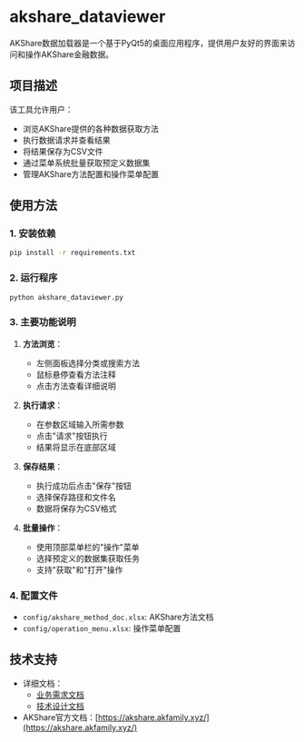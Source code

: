 # akshare_dataviewer

AKShare数据加载器是一个基于PyQt5的桌面应用程序，提供用户友好的界面来访问和操作AKShare金融数据。

## 项目描述
该工具允许用户：
- 浏览AKShare提供的各种数据获取方法
- 执行数据请求并查看结果
- 将结果保存为CSV文件
- 通过菜单系统批量获取预定义数据集
- 管理AKShare方法配置和操作菜单配置

## 使用方法

### 1. 安装依赖
```bash
pip install -r requirements.txt
```

### 2. 运行程序
```bash
python akshare_dataviewer.py
```

### 3. 主要功能说明
1. **方法浏览**：
   - 左侧面板选择分类或搜索方法
   - 鼠标悬停查看方法注释
   - 点击方法查看详细说明

2. **执行请求**：
   - 在参数区域输入所需参数
   - 点击"请求"按钮执行
   - 结果将显示在底部区域

3. **保存结果**：
   - 执行成功后点击"保存"按钮
   - 选择保存路径和文件名
   - 数据将保存为CSV格式

4. **批量操作**：
   - 使用顶部菜单栏的"操作"菜单
   - 选择预定义的数据集获取任务
   - 支持"获取"和"打开"操作

### 4. 配置文件
- `config/akshare_method_doc.xlsx`: AKShare方法文档
- `config/operation_menu.xlsx`: 操作菜单配置

## 技术支持
- 详细文档：
  - [业务需求文档](doc/user_requirements.md)
  - [技术设计文档](doc/technical_requirements.md)
- AKShare官方文档：[https://akshare.akfamily.xyz/](https://akshare.akfamily.xyz/)